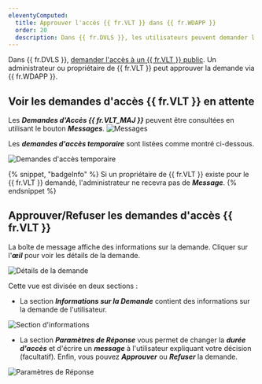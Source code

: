 ```yaml
---
eleventyComputed:
  title: Approuver l'accès {{ fr.VLT }} dans {{ fr.WDAPP }}
  order: 20
  description: Dans {{ fr.DVLS }}, les utilisateurs peuvent demander l'accès à un {{ fr.VLT }} public. Un administrateur / propriétaire de {{ fr.VLT }} peut approuver la demande via {{ fr.WDAPP }}
---
```

Dans {{ fr.DVLS }}, [demander l'accès à un {{ fr.VLT }} public](/server/web-interface/vault-access/request-vault-access). Un administrateur ou propriétaire de {{ fr.VLT }} peut approuver la demande via {{ fr.WDAPP }}.

## Voir les demandes d'accès {{ fr.VLT }} en attente

Les ***Demandes d'Accès {{ fr.VLT_MAJ }}*** peuvent être consultées en utilisant le bouton ***Messages***.
![Messages](https://cdnweb.devolutions.net/docs/DVLS6015_2024_1.png)

Les ***demandes d'accès temporaire*** sont listées comme montré ci-dessous.

![Demandes d'accès temporaire](https://cdnweb.devolutions.net/docs/DVLS6016_2024_1.png)

{% snippet, "badgeInfo" %}
Si un propriétaire de {{ fr.VLT }} existe pour le {{ fr.VLT }} demandé, l'administrateur ne recevra pas de ***Message***.
{% endsnippet %}

## Approuver/Refuser les demandes d'accès {{ fr.VLT }}

La boîte de message affiche des informations sur la demande. Cliquer sur l'***œil*** pour voir les détails de la demande.

![Détails de la demande](https://cdnweb.devolutions.net/docs/DVLS6017_2024_1.png)

Cette vue est divisée en deux sections :

* La section ***Informations sur la Demande*** contient des informations sur la demande de l'utilisateur.

![Section d'informations](https://cdnweb.devolutions.net/docs/DVLS6014_2024_1.png)

* La section ***Paramètres de Réponse*** vous permet de changer la ***durée d'accès*** et d'écrire un ***message*** à l'utilisateur expliquant votre décision (facultatif). Enfin, vous pouvez ***Approuver*** ou ***Refuser*** la demande.

![Paramètres de Réponse](https://cdnweb.devolutions.net/docs/DVLS6018_2024_1.png)
